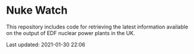 # Nuke Watch

This repository includes code for retrieving the latest information available on the output of EDF nuclear power plants in the UK.

Last updated: 2021-01-30 22:06
